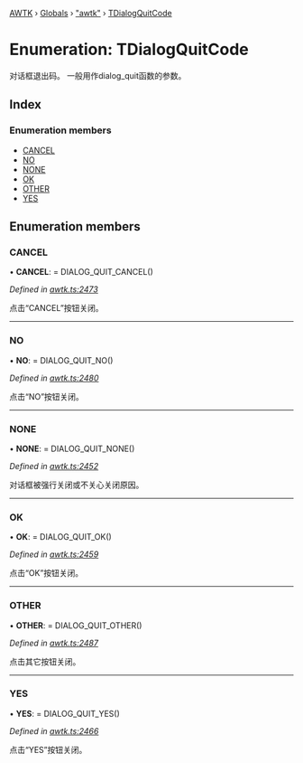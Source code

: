 [AWTK](../README.md) › [Globals](../globals.md) › ["awtk"](../modules/_awtk_.md) › [TDialogQuitCode](_awtk_.tdialogquitcode.md)

# Enumeration: TDialogQuitCode

对话框退出码。
一般用作dialog_quit函数的参数。

## Index

### Enumeration members

* [CANCEL](_awtk_.tdialogquitcode.md#cancel)
* [NO](_awtk_.tdialogquitcode.md#no)
* [NONE](_awtk_.tdialogquitcode.md#none)
* [OK](_awtk_.tdialogquitcode.md#ok)
* [OTHER](_awtk_.tdialogquitcode.md#other)
* [YES](_awtk_.tdialogquitcode.md#yes)

## Enumeration members

###  CANCEL

• **CANCEL**: =  DIALOG_QUIT_CANCEL()

*Defined in [awtk.ts:2473](https://github.com/zlgopen/awtk-binding/blob/540939e/tools/code_gen/js/output/awtk.ts#L2473)*

点击“CANCEL”按钮关闭。

___

###  NO

• **NO**: =  DIALOG_QUIT_NO()

*Defined in [awtk.ts:2480](https://github.com/zlgopen/awtk-binding/blob/540939e/tools/code_gen/js/output/awtk.ts#L2480)*

点击“NO”按钮关闭。

___

###  NONE

• **NONE**: =  DIALOG_QUIT_NONE()

*Defined in [awtk.ts:2452](https://github.com/zlgopen/awtk-binding/blob/540939e/tools/code_gen/js/output/awtk.ts#L2452)*

对话框被强行关闭或不关心关闭原因。

___

###  OK

• **OK**: =  DIALOG_QUIT_OK()

*Defined in [awtk.ts:2459](https://github.com/zlgopen/awtk-binding/blob/540939e/tools/code_gen/js/output/awtk.ts#L2459)*

点击“OK”按钮关闭。

___

###  OTHER

• **OTHER**: =  DIALOG_QUIT_OTHER()

*Defined in [awtk.ts:2487](https://github.com/zlgopen/awtk-binding/blob/540939e/tools/code_gen/js/output/awtk.ts#L2487)*

点击其它按钮关闭。

___

###  YES

• **YES**: =  DIALOG_QUIT_YES()

*Defined in [awtk.ts:2466](https://github.com/zlgopen/awtk-binding/blob/540939e/tools/code_gen/js/output/awtk.ts#L2466)*

点击“YES”按钮关闭。
